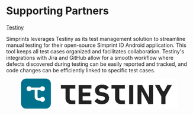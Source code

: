 # Supporting Partners

[Testiny](https://www.testiny.io/)

Simprints leverages Testiny as its test management solution to streamline manual testing for their open-source Simprint ID Android application. This tool keeps all test cases organized and facilitates collaboration. Testiny's integrations with Jira and GitHub allow for a smooth workflow where defects discovered during testing can be easily reported and tracked, and code changes can be efficiently linked to specific test cases.&#x20;

<figure><img src=".gitbook/assets/logo-testiny@2x.png" alt=""><figcaption></figcaption></figure>
